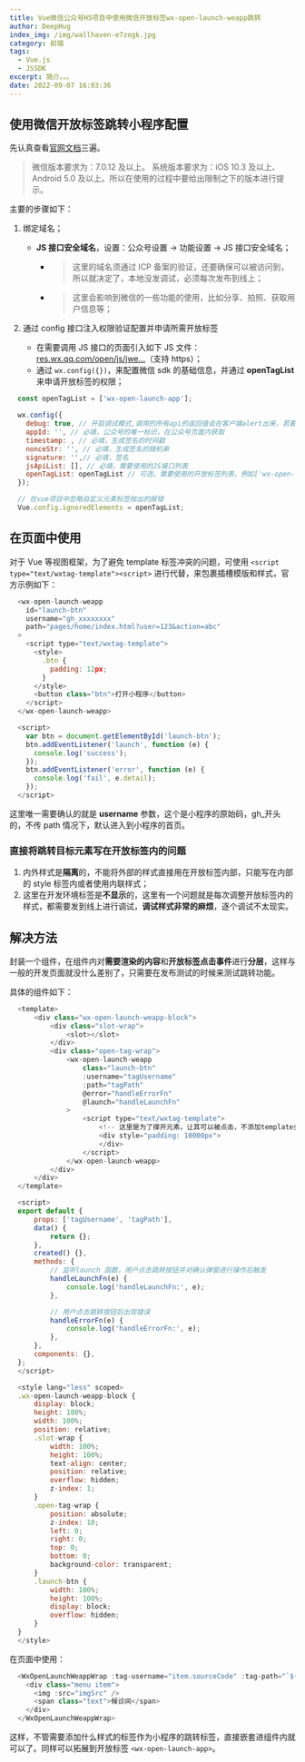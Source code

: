 ```yaml
---
title: Vue微信公众号H5项目中使用微信开放标签wx-open-launch-weapp跳转
author: DeepHug
index_img: /img/wallhaven-e7zogk.jpg
category: 前端
tags:
  - Vue.js 
  - JSSDK
excerpt: 简介。。。
date: 2022-09-07 16:03:36
---
```


## 使用微信开放标签跳转小程序配置

先认真查看[官网文档](https://developers.weixin.qq.com/doc/offiaccount/OA_Web_Apps/Wechat_Open_Tag.html)三遍。

> 微信版本要求为：7.0.12 及以上。 系统版本要求为：iOS 10.3 及以上、Android 5.0 及以上。所以在使用的过程中要给出限制之下的版本进行提示。

主要的步骤如下：

1. 绑定域名；

    - **JS 接口安全域名**，设置：公众号设置 -> 功能设置 -> JS 接口安全域名；

        - > 这里的域名须通过 ICP 备案的验证，还要确保可以被访问到，所以就决定了，本地没发调试，必须每次发布到线上；
        - > 这里会影响到微信的一些功能的使用，比如分享、拍照、获取用户信息等；

2. 通过 config 接口注入权限验证配置并申请所需开放标签

    - 在需要调用 JS 接口的页面引入如下 JS 文件：[res.wx.qq.com/open/js/jwe…](http://res.wx.qq.com/open/js/jweixin-1.6.0.js)（支持 https）；
    - 通过 `wx.config({})`，来配置微信 sdk 的基础信息，并通过 **openTagList** 来申请开放标签的权限；

```js
  const openTagList = ['wx-open-launch-app'];

  wx.config({
    debug: true, // 开启调试模式,调用的所有api的返回值会在客户端alert出来，若要查看传入的参数，可以在pc端打开，参数信息会通过log打出，仅在pc端时才会打印
    appId: '', // 必填，公众号的唯一标识，在公众号页面内获取
    timestamp: , // 必填，生成签名的时间戳
    nonceStr: '', // 必填，生成签名的随机串
    signature: '',// 必填，签名
    jsApiList: [], // 必填，需要使用的JS接口列表
    openTagList: openTagList // 可选，需要使用的开放标签列表，例如['wx-open-launch-app']
  });

  // 在vue项目中忽略自定义元素标签抛出的报错
  Vue.config.ignoredElements = openTagList;
```

## 在页面中使用

对于 Vue 等视图框架，为了避免 template 标签冲突的问题，可使用 `<script type="text/wxtag-template"><script>` 进行代替，来包裹插槽模版和样式，官方示例如下：

```js
  <wx-open-launch-weapp
    id="launch-btn"
    username="gh_xxxxxxxx"
    path="pages/home/index.html?user=123&action=abc"
  >
    <script type="text/wxtag-template">
      <style>
        .btn {
          padding: 12px;
        }
      </style>
      <button class="btn">打开小程序</button>
    </script>
  </wx-open-launch-weapp>

  <script>
    var btn = document.getElementById('launch-btn');
    btn.addEventListener('launch', function (e) {
      console.log('success');
    });
    btn.addEventListener('error', function (e) {
      console.log('fail', e.detail);
    });
  </script>
```

这里唯一需要确认的就是 **username** 参数，这个是小程序的原始码，gh_开头的，不传 path 情况下，默认进入到小程序的首页。

### 直接将跳转目标元素写在开放标签内的问题

1. 内外样式是**隔离**的，不能将外部的样式直接用在开放标签内部，只能写在内部的 style 标签内或者使用内联样式；
2. 这里在开发环境标签是**不显示**的，这里有一个问题就是每次调整开放标签内的样式，都需要发到线上进行调试，**调试样式非常的麻烦**，逐个调试不太现实。

## 解决方法

封装一个组件，在组件内对**需要渲染的内容**和**开放标签点击事件**进行**分层**，这样与一般的开发页面就没什么差别了，只需要在发布测试的时候来测试跳转功能。

具体的组件如下：

```js
  <template>
      <div class="wx-open-launch-weapp-block">
          <div class="slot-wrap">
              <slot></slot>
          </div>
          <div class="open-tag-wrap">
              <wx-open-launch-weapp
                  class="launch-btn"
                  :username="tagUsername"
                  :path="tagPath"
                  @error="handleErrorFn"
                  @launch="handleLaunchFn"
              >
                  <script type="text/wxtag-template">
                      <!-- 这里是为了撑开元素，让其可以被点击，不添加template会报错，添加了template不添加内容也会报错 -->
                      <div style="padding: 10000px">
                      </div>
                  </script>
              </wx-open-launch-weapp>
          </div>
      </div>
  </template>

  <script>
  export default {
      props: ['tagUsername', 'tagPath'],
      data() {
          return {};
      },
      created() {},
      methods: {
          // 监听launch 函数，用户点击跳转按钮并对确认弹窗进行操作后触发
          handleLaunchFn(e) {
              console.log('handleLaunchFn:', e);
          },

          // 用户点击跳转按钮后出现错误
          handleErrorFn(e) {
              console.log('handleErrorFn:', e);
          },
      },
      components: {},
  };
  </script>

  <style lang="less" scoped>
  .wx-open-launch-weapp-block {
      display: block;
      height: 100%;
      width: 100%;
      position: relative;
      .slot-wrap {
          width: 100%;
          height: 100%;
          text-align: center;
          position: relative;
          overflow: hidden;
          z-index: 1;
      }
      .open-tag-wrap {
          position: absolute;
          z-index: 10;
          left: 0;
          right: 0;
          top: 0;
          bottom: 0;
          background-color: transparent;
      }
      .launch-btn {
          width: 100%;
          height: 100%;
          display: block;
          overflow: hidden;
      }
  }
  </style>
```

在页面中使用：

```js
  <WxOpenLaunchWeappWrap :tag-username="item.sourceCode" :tag-path="`${item.url}.html`">
    <div class="menu item">
      <img :src="imgSrc" />
      <span class="text">候诊间</span>
    </div>
  </WxOpenLaunchWeappWrap>
```

这样，不管需要添加什么样式的标签作为小程序的跳转标签，直接嵌套进组件内就可以了。同样可以拓展到开放标签 `<wx-open-launch-app>`。